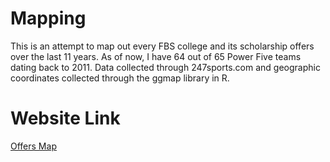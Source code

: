 # Mapping

This is an attempt to map out every FBS college and its scholarship offers over the last 11 years. As of now, I have 64 out of 65 Power Five teams dating back to 2011. Data collected through 247sports.com and geographic coordinates collected through the ggmap library in R.

# Website Link

[Offers Map](https://martinherz.shinyapps.io/OffersMap/)
